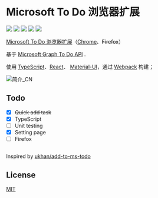 # Microsoft To Do 浏览器扩展

<a href="https://chrome.google.com/webstore/detail/microsoft-to-do-browser-e/ffpljgmbiankjaokoefefmkoghcgoodn" target="_blank">![](https://img.shields.io/chrome-web-store/v/ffpljgmbiankjaokoefefmkoghcgoodn?style=social)</a>
<a href="https://chrome.google.com/webstore/detail/microsoft-to-do-browser-e/ffpljgmbiankjaokoefefmkoghcgoodn" target="_blank">![](https://img.shields.io/chrome-web-store/users/ffpljgmbiankjaokoefefmkoghcgoodn?style=social)</a>
<a href="https://chrome.google.com/webstore/detail/microsoft-to-do-browser-e/ffpljgmbiankjaokoefefmkoghcgoodn/reviews" target="_blank">![](https://img.shields.io/chrome-web-store/stars/ffpljgmbiankjaokoefefmkoghcgoodn?style=social)</a>
<a href="https://github.com/WayneGongCN/microsoft-todo-browser-ext" target="_blank">![](https://img.shields.io/github/stars/waynegongcn/microsoft-todo-browser-ext?style=social)</a>
<a href="https://github.com/WayneGongCN/microsoft-todo-browser-ext/issues" target="_blank">![](https://img.shields.io/github/issues/waynegongcn/microsoft-todo-browser-ext?style=social)</a>


[Microsoft To Do 浏览器扩展](https://mstodo-ext.waynegong.cn/)（[Chrome](https://chrome.google.com/webstore/detail/microsoft-to-do-chrome-ex/ffpljgmbiankjaokoefefmkoghcgoodn)、~~Firefox~~）

基于 [Microsoft Graph To Do API](https://docs.microsoft.com/en-us/graph/todo-concept-overview) .

使用 [TypeScript](https://www.typescriptlang.org/)、[React](https://reactjs.org/)、
[Material-UI](https://material-ui.com/)，通过 [Webpack](https://webpack.js.org/) 构建；


![简介_CN](https://user-images.githubusercontent.com/20236883/149657874-69b5c166-3fc6-43f6-8118-2364aaf331c6.gif)


## Todo

- [x] ~~Quick add task~~
- [x] TypeScript
- [ ] Unit testing
- [x] Setting page
- [ ] Firefox

##

Inspired by [ukhan/add-to-ms-todo](https://github.com/ukhan/add-to-ms-todo)

## License

[MIT](https://opensource.org/licenses/MIT)
